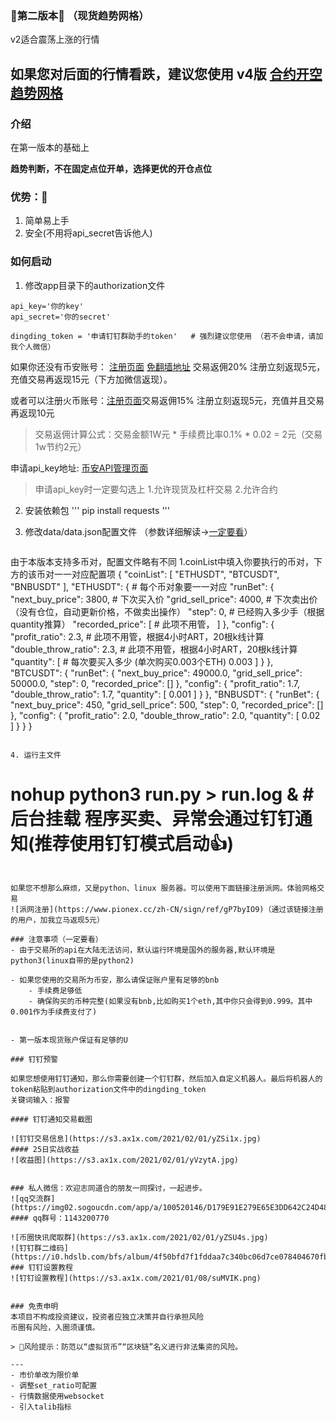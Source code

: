 
### 🎉第二版本🎉 （现货趋势网格）

v2适合震荡上涨的行情

如果您对后面的行情看跌，建议您使用 v4版 [合约开空趋势网格](https://github.com/hengxuZ/future-short-grid)
---

### 介绍
在第一版本的基础上

**趋势判断，不在固定点位开单，选择更优的开仓点位**


### 优势：🎉
1. 简单易上手
2. 安全(不用将api_secret告诉他人)


### 如何启动

1. 修改app目录下的authorization文件

```
api_key='你的key'
api_secret='你的secret'

dingding_token = '申请钉钉群助手的token'   # 强烈建议您使用 （若不会申请，请加我个人微信）
```

如果你还没有币安账号： [注册页面](https://www.binancezh.io/zh-CN/register?ref=OW7U53AB)  [免翻墙地址](https://www.binancezh.cc/zh-CN/register?ref=OW7U53AB)
交易返佣20%  注册立刻返现5元，充值交易再返现15元（下方加微信返现）。

或者可以注册火币账号：[注册页面](https://www.huobi.ms/zh-cn/topic/double-reward/?invite_code=w2732223)交易返佣15% 注册立刻返现5元，充值并且交易再返现10元

>交易返佣计算公式：交易金额1W元 * 手续费比率0.1% * 0.02 = 2元（交易1w节约2元）

申请api_key地址: [币安API管理页面](https://www.binance.com/cn/usercenter/settings/api-management)
>申请api_key时一定要勾选上 
1.允许现货及杠杆交易 
2.允许合约 
2. 安装依赖包
'''
pip install requests
'''

3. 修改data/data.json配置文件  （参数详细解读->[一定要看](https://github.com/hengxuZ/binance-quantization/blob/master/dev-ReadMe.md)）
```
```
由于本版本支持多币对，配置文件略有不同
1.coinList中填入你要执行的币对，下方的该币对一一对应配置项
{
    "coinList": [
        "ETHUSDT",
        "BTCUSDT",
        "BNBUSDT"
    ],
    "ETHUSDT": {                           # 每个币对象要一一对应
        "runBet": {
            "next_buy_price": 3800,        # 下次买入价
            "grid_sell_price": 4000,       # 下次卖出价 （没有仓位，自动更新价格，不做卖出操作）
            "step": 0,                    # 已经购入多少手（根据quantity推算）
            "recorded_price": [           # 此项不用管，
            ]
        },
        "config": {
            "profit_ratio": 2.3,           # 此项不用管，根据4小时ART，20根k线计算
            "double_throw_ratio": 2.3,     # 此项不用管，根据4小时ART，20根k线计算
            "quantity": [                  # 每次要买入多少 (单次购买0.003个ETH)
                0.003
            ]
        }
    },
    "BTCUSDT": {
        "runBet": {
            "next_buy_price": 49000.0,
            "grid_sell_price": 50000.0,
            "step": 0,
            "recorded_price": []
        },
        "config": {
            "profit_ratio": 1.7,
            "double_throw_ratio": 1.7,
            "quantity": [
                0.001
            ]
        }
    },
    "BNBUSDT": {
        "runBet": {
            "next_buy_price": 450,
            "grid_sell_price": 500,
            "step": 0,
            "recorded_price": []
        },
        "config": {
            "profit_ratio": 2.0,
            "double_throw_ratio": 2.0,
            "quantity": [
                0.02
            ]
        }
    }
}
```

4. 运行主文件
```
# nohup python3 run.py > run.log &  #后台挂载 程序买卖、异常会通过钉钉通知(推荐使用钉钉模式启动👍)
```

如果您不想那么麻烦，又是python、linux 服务器。可以使用下面链接注册派网。体验网格交易
![派网注册](https://www.pionex.cc/zh-CN/sign/ref/gP7byIO9)（通过该链接注册的用户，加我立马返现5元）

### 注意事项（一定要看）
- 由于交易所的api在大陆无法访问，默认运行环境是国外的服务器,默认环境是python3(linux自带的是python2)

- 如果您使用的交易所为币安，那么请保证账户里有足够的bnb
    - 手续费足够低
    - 确保购买的币种完整(如果没有bnb,比如购买1个eth,其中你只会得到0.999。其中0.001作为手续费支付了)


- 第一版本现货账户保证有足够的U
   
### 钉钉预警

如果您想使用钉钉通知，那么你需要创建一个钉钉群，然后加入自定义机器人。最后将机器人的token粘贴到authorization文件中的dingding_token
关键词输入：报警

#### 钉钉通知交易截图

![钉钉交易信息](https://s3.ax1x.com/2021/02/01/yZSi1x.jpg)
#### 25日实战收益
![收益图](https://s3.ax1x.com/2021/02/01/yVzytA.jpg)


### 私人微信：欢迎志同道合的朋友一同探讨，一起进步。
![qq交流群](https://img02.sogoucdn.com/app/a/100520146/D179E91E279E65E3DD642C24D482D23D)
#### qq群号：1143200770

![币圈快讯爬取群](https://s3.ax1x.com/2021/02/01/yZSU4s.jpg)
![钉钉群二维码](https://i0.hdslb.com/bfs/album/4f50bfd7f1fddaa7c340bc06d7ce078404670fb2.jpg)
### 钉钉设置教程
![钉钉设置教程](https://s3.ax1x.com/2021/01/08/suMVIK.png)


### 免责申明
本项目不构成投资建议，投资者应独立决策并自行承担风险
币圈有风险，入圈须谨慎。

> 🚫风险提示：防范以“虚拟货币”“区块链”名义进行非法集资的风险。

---
- 市价单改为限价单
- 调整set_ratio可配置
- 行情数据使用websocket
- 引入talib指标
